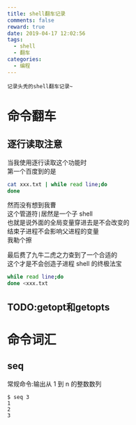 ```yaml
---
title: shell翻车记录
comments: false
reward: true
date: 2019-04-17 12:02:56
tags:
  - shell
  - 翻车
categories:
  - 编程
---
```


```shell
记录头秃的shell翻车记录~
```

<!-- more -->

# 命令翻车

## 逐行读取注意

当我使用逐行读取这个功能时  
第一个百度到的是

```bash
cat xxx.txt | while read line;do
done
```

然而没有想到我曹  
这个管道符`|`居然是一个子 shell  
也就是说外面的全局变量穿进去是不会改变的  
结束子进程不会影响父进程的变量  
我勒个擦

最后费了九牛二虎之力查到了一个合适的  
这个才是不会创造子进程 shell 的终极法宝

```bash
while read line;do
done <xxx.txt
```

## TODO:getopt和getopts

# 命令词汇

## seq

常规命令:输出从 1 到 n 的整数数列

```shell
$ seq 3
1
2
3
```
